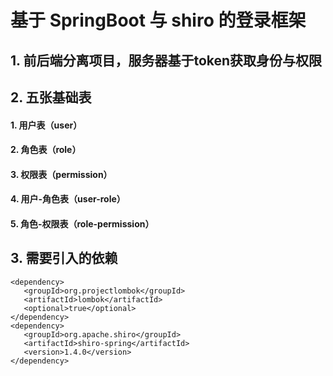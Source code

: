 # 基于 SpringBoot 与 shiro 的登录框架

## 1. 前后端分离项目，服务器基于token获取身份与权限

## 2. 五张基础表
  #### 1. 用户表（user）
  #### 2. 角色表（role）
  #### 3. 权限表（permission）
  #### 4. 用户-角色表（user-role）
  #### 5. 角色-权限表（role-permission）

## 3. 需要引入的依赖
 ```
 <dependency>
    <groupId>org.projectlombok</groupId>
    <artifactId>lombok</artifactId>
    <optional>true</optional>
 </dependency>
 <dependency>
    <groupId>org.apache.shiro</groupId>
    <artifactId>shiro-spring</artifactId>
    <version>1.4.0</version>
 </dependency>
 ```
